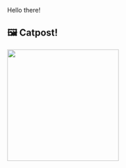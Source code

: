 Hello there!



## 🖼️ Catpost!

<sub>
    <img src="https://cdn2.thecatapi.com/images/OTw-keFyo.jpg" height="256">
</sub>

